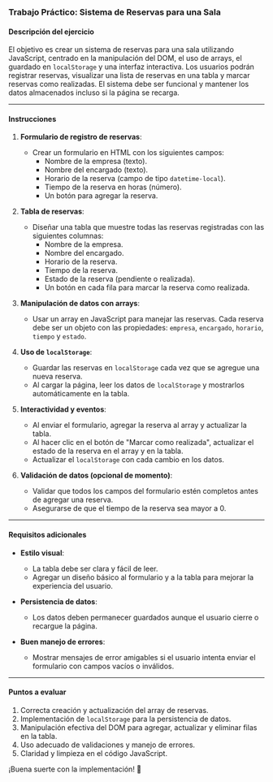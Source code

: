 ### Trabajo Práctico: **Sistema de Reservas para una Sala**

#### Descripción del ejercicio

El objetivo es crear un sistema de reservas para una sala utilizando JavaScript, centrado en la manipulación del DOM, el uso de arrays, el guardado en `localStorage` y una interfaz interactiva. Los usuarios podrán registrar reservas, visualizar una lista de reservas en una tabla y marcar reservas como realizadas. El sistema debe ser funcional y mantener los datos almacenados incluso si la página se recarga.

---

#### Instrucciones

1. **Formulario de registro de reservas**:
   - Crear un formulario en HTML con los siguientes campos:
     - Nombre de la empresa (texto).
     - Nombre del encargado (texto).
     - Horario de la reserva (campo de tipo `datetime-local`).
     - Tiempo de la reserva en horas (número).
     - Un botón para agregar la reserva.

2. **Tabla de reservas**:
   - Diseñar una tabla que muestre todas las reservas registradas con las siguientes columnas:
     - Nombre de la empresa.
     - Nombre del encargado.
     - Horario de la reserva.
     - Tiempo de la reserva.
     - Estado de la reserva (pendiente o realizada).
     - Un botón en cada fila para marcar la reserva como realizada.

3. **Manipulación de datos con arrays**:
   - Usar un array en JavaScript para manejar las reservas. Cada reserva debe ser un objeto con las propiedades: 
     `empresa`, `encargado`, `horario`, `tiempo` y `estado`.

4. **Uso de `localStorage`**:
   - Guardar las reservas en `localStorage` cada vez que se agregue una nueva reserva.
   - Al cargar la página, leer los datos de `localStorage` y mostrarlos automáticamente en la tabla.

5. **Interactividad y eventos**:
   - Al enviar el formulario, agregar la reserva al array y actualizar la tabla.
   - Al hacer clic en el botón de "Marcar como realizada", actualizar el estado de la reserva en el array y en la tabla.
   - Actualizar el `localStorage` con cada cambio en los datos.

6. **Validación de datos (opcional de momento)**:
   - Validar que todos los campos del formulario estén completos antes de agregar una reserva.
   - Asegurarse de que el tiempo de la reserva sea mayor a 0.

---

#### Requisitos adicionales

- **Estilo visual**:
  - La tabla debe ser clara y fácil de leer.
  - Agregar un diseño básico al formulario y a la tabla para mejorar la experiencia del usuario.
  
- **Persistencia de datos**:
  - Los datos deben permanecer guardados aunque el usuario cierre o recargue la página.

- **Buen manejo de errores**:
  - Mostrar mensajes de error amigables si el usuario intenta enviar el formulario con campos vacíos o inválidos.

---

#### Puntos a evaluar

1. Correcta creación y actualización del array de reservas.
2. Implementación de `localStorage` para la persistencia de datos.
3. Manipulación efectiva del DOM para agregar, actualizar y eliminar filas en la tabla.
4. Uso adecuado de validaciones y manejo de errores.
5. Claridad y limpieza en el código JavaScript.

¡Buena suerte con la implementación! 🎉